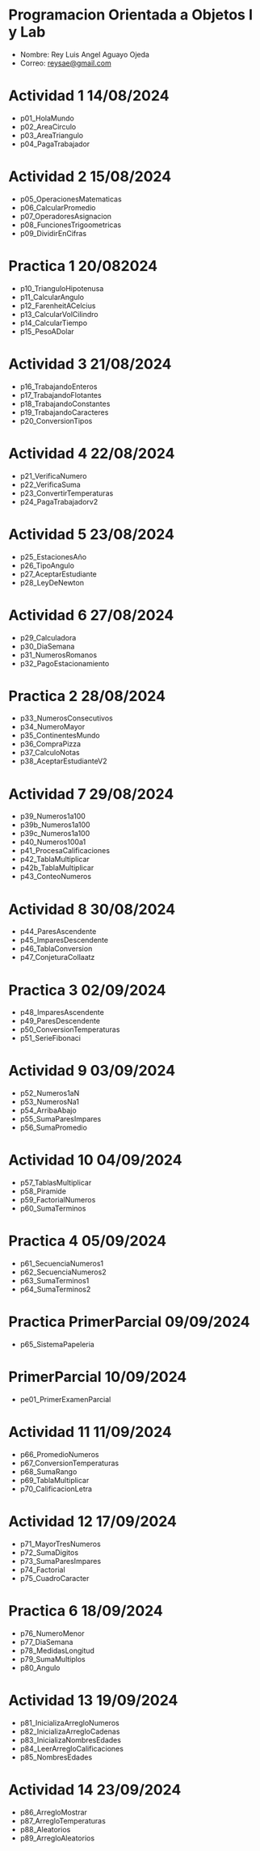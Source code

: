 # Programacion Orientada a Objetos I y Lab

* Nombre: Rey Luis Angel Aguayo Ojeda
* Correo: reysae@gmail.com

# Actividad 1 14/08/2024

* p01_HolaMundo
* p02_AreaCirculo
* p03_AreaTriangulo
* p04_PagaTrabajador

# Actividad 2 15/08/2024

* p05_OperacionesMatematicas
* p06_CalcularPromedio
* p07_OperadoresAsignacion
* p08_FuncionesTrigoometricas
* p09_DividirEnCifras

# Practica 1 20/082024

* p10_TrianguloHipotenusa
* p11_CalcularAngulo
* p12_FarenheitACelcius
* p13_CalcularVolCilindro
* p14_CalcularTiempo
* p15_PesoADolar

# Actividad 3 21/08/2024

* p16_TrabajandoEnteros
* p17_TrabajandoFlotantes
* p18_TrabajandoConstantes
* p19_TrabajandoCaracteres
* p20_ConversionTipos

# Actividad 4 22/08/2024

* p21_VerificaNumero
* p22_VerificaSuma
* p23_ConvertirTemperaturas
* p24_PagaTrabajadorv2

# Actividad 5 23/08/2024

* p25_EstacionesAño
* p26_TipoAngulo
* p27_AceptarEstudiante
* p28_LeyDeNewton

# Actividad 6 27/08/2024

* p29_Calculadora
* p30_DiaSemana
* p31_NumerosRomanos
* p32_PagoEstacionamiento

# Practica 2 28/08/2024

* p33_NumerosConsecutivos
* p34_NumeroMayor
* p35_ContinentesMundo
* p36_CompraPizza
* p37_CalculoNotas
* p38_AceptarEstudianteV2

# Actividad 7 29/08/2024

* p39_Numeros1a100
* p39b_Numeros1a100
* p39c_Numeros1a100
* p40_Numeros100a1
* p41_ProcesaCalificaciones
* p42_TablaMultiplicar
* p42b_TablaMultiplicar
* p43_ConteoNumeros

# Actividad 8 30/08/2024

* p44_ParesAscendente
* p45_ImparesDescendente
* p46_TablaConversion
* p47_ConjeturaCollaatz

# Practica 3 02/09/2024

* p48_ImparesAscendente  
* p49_ParesDescendente  
* p50_ConversionTemperaturas
* p51_SerieFibonaci

# Actividad 9 03/09/2024

* p52_Numeros1aN
* p53_NumerosNa1
* p54_ArribaAbajo
* p55_SumaParesImpares
* p56_SumaPromedio

# Actividad 10 04/09/2024

* p57_TablasMultiplicar
* p58_Piramide
* p59_FactorialNumeros
* p60_SumaTerminos

# Practica 4 05/09/2024

* p61_SecuenciaNumeros1
* p62_SecuenciaNumeros2
* p63_SumaTerminos1
* p64_SumaTerminos2

# Practica PrimerParcial 09/09/2024

* p65_SistemaPapeleria

# PrimerParcial 10/09/2024

* pe01_PrimerExamenParcial

# Actividad 11 11/09/2024

* p66_PromedioNumeros
* p67_ConversionTemperaturas
* p68_SumaRango
* p69_TablaMultiplicar
* p70_CalificacionLetra

# Actividad 12 17/09/2024

* p71_MayorTresNumeros
* p72_SumaDigitos
* p73_SumaParesImpares
* p74_Factorial
* p75_CuadroCaracter 

# Practica 6 18/09/2024

* p76_NumeroMenor
* p77_DiaSemana  
* p78_MedidasLongitud  
* p79_SumaMultiplos
* p80_Angulo

# Actividad 13 19/09/2024

* p81_InicializaArregloNumeros
* p82_InicializaArregloCadenas
* p83_InicializaNombresEdades
* p84_LeerArregloCalificaciones
* p85_NombresEdades

# Actividad 14 23/09/2024

* p86_ArregloMostrar
* p87_ArregloTemperaturas
* p88_Aleatorios
* p89_ArregloAleatorios